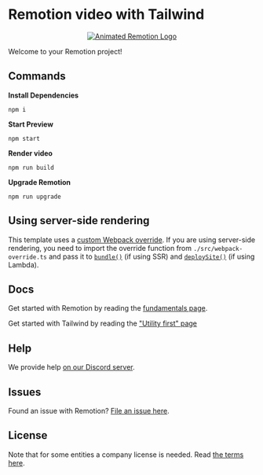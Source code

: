 # Remotion video with Tailwind

<p align="center">
  <a href="https://github.com/remotion-dev/logo">
    <picture>
      <source media="(prefers-color-scheme: dark)" srcset="https://github.com/remotion-dev/logo/raw/main/animated-logo-banner-dark.gif">
      <img alt="Animated Remotion Logo" src="https://github.com/remotion-dev/logo/raw/main/animated-logo-banner-light.gif">
    </picture>
  </a>
</p>

Welcome to your Remotion project!

## Commands

**Install Dependencies**

```console
npm i
```

**Start Preview**

```console
npm start
```

**Render video**

```console
npm run build
```

**Upgrade Remotion**

```console
npm run upgrade
```

## Using server-side rendering

This template uses a [custom Webpack override](https://www.remotion.dev/docs/webpack). If you are using server-side rendering, you need to import the override function from `./src/webpack-override.ts` and pass it to [`bundle()`](https://www.remotion.dev/docs/bundle) (if using SSR) and [`deploySite()`](https://www.remotion.dev/docs/lambda/deploysite) (if using Lambda).

## Docs

Get started with Remotion by reading the [fundamentals page](https://www.remotion.dev/docs/the-fundamentals).

Get started with Tailwind by reading the ["Utility first" page](https://tailwindcss.com/docs/utility-first)

## Help

We provide help [on our Discord server](https://remotion.dev/discord).

## Issues

Found an issue with Remotion? [File an issue here](https://github.com/remotion-dev/remotion/issues/new).

## License

Note that for some entities a company license is needed. Read [the terms here](https://github.com/remotion-dev/remotion/blob/main/LICENSE.md).
